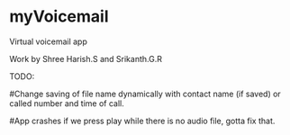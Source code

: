 # myVoicemail
Virtual voicemail app

Work by Shree Harish.S and Srikanth.G.R



TODO:

#Change saving of file name dynamically with contact name (if saved) or called number and time of call.

#App crashes if we press play while there is no audio file, gotta fix that.

